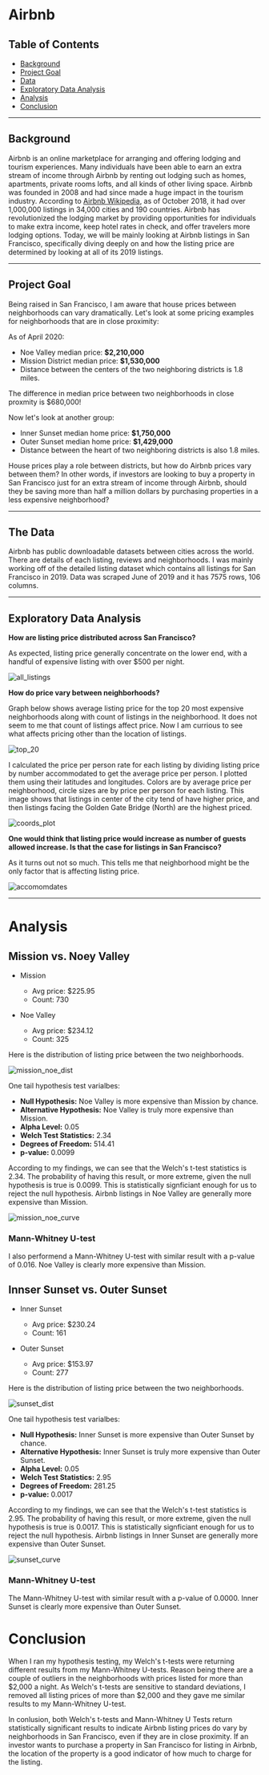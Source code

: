 # Airbnb

## Table of Contents
- [Background](#Background)
- [Project Goal](#project-goal)
- [Data](#the-data)
- [Exploratory Data Analysis](#exploratory-data-analysis)
- [Analysis](#analysis)
- [Conclusion](#conclusion)

---

## Background 

Airbnb is an online marketplace for arranging and offering lodging and tourism experiences. Many individuals have been able to earn an extra stream of income through Airbnb by renting out lodging such as homes, apartments, private rooms lofts, and all kinds of other living space. Airbnb was founded in 2008 and had since made a huge impact in the tourism industry. According to [Airbnb Wikipedia](https://declara.com/content/A5YPWkg8), as of October 2018, it had over 1,000,000 listings in 34,000 cities and 190 countries. Airbnb has revolutionized the lodging market by providing opportunities for individuals to make extra income, keep hotel rates in check, and offer travelers more lodging options. Today, we will be mainly looking at Airbnb listings in San Francisco, specifically diving deeply on and how the listing price are determined by looking at all of its 2019 listings.

---

## Project Goal

Being raised in San Francisco, I am aware that house prices between neighborhoods can vary dramatically. Let's look at some pricing examples for neighborhoods that are in close proximity:

As of April 2020:
- Noe Valley median price: **$2,210,000**
- Mission District median price: **$1,530,000**
- Distance between the centers of the two neighboring districts is 1.8 miles.

The difference in median price between two neighborhoods in close proxmity is $680,000!

Now let's look at another group:
- Inner Sunset median home price: **$1,750,000** 
- Outer Sunset median home price: **$1,429,000**
- Distance between the heart of two neighboring districts is also 1.8 miles.


House prices play a role between districts, but how do Airbnb prices vary between them? In other words, if investors are looking to buy a property in San Francisco just for an extra stream of income through Airbnb, should they be saving more than half a million dollars by purchasing properties in a less expensive neighborhood?

---

## The Data

Airbnb has public downloadable datasets between cities across the world. There are details of each listing, reviews and neighborhoods. I was mainly working off of the detailed listing dataset which contains all listings for San Francisco in 2019. Data was scraped June of 2019 and it has 7575 rows, 106 columns. 

---

## Exploratory Data Analysis

**How are listing price distributed across San Francisco?**

As expected, listing price generally concentrate on the lower end, with a handful of expensive listing with over $500 per night.

![all_listings](images/list_all.png)

**How do price vary between neighborhoods?**

Graph below shows average listing price for the top 20 most expensive neighborhoods along with count of listings in the neighborhood. It does not seem to me that count of listings affect price. Now I am currious to see what affects pricing other than the location of listings.

![top_20](images/top_20.png)


I calculated the price per person rate for each listing by dividing listing price by number accommodated to get the average price per person. I plotted them using their latitudes and longitudes. Colors are by average price per neighborhood, circle sizes are by price per person for each listing. This image shows that listings in center of the city tend of have higher price, and then listings facing the Golden Gate Bridge (North) are the highest priced. 


![coords_plot](images/coords_plot.png)


**One would think that listing price would increase as number of guests allowed increase. Is that the case for listings in San Francisco?**

As it turns out not so much. This tells me that neighborhood might be the only factor that is affecting listing price.

![accomomdates](images/accomoates.png)


---

# Analysis

## Mission vs. Noey Valley

- Mission 
    - Avg price: $225.95
    - Count: 730

- Noe Valley
    - Avg price: $234.12
    - Count: 325

Here is the distribution of listing price between the two neighborhoods.

![mission_noe_dist](images/mission_noe_dist.png)

One tail hypothesis test varialbes:
- **Null Hypothesis:** Noe Valley is more expensive than Mission by chance.
- **Alternative Hypothesis:** Noe Valley is truly more expensive than Mission. 
- **Alpha Level:** 0.05
- **Welch Test Statistics:** 2.34
- **Degrees of Freedom:** 514.41
- **p-value:** 0.0099

According to my findings, we can see that the Welch's t-test statistics is 2.34. The probability of having this result, or more extreme, given the null hypothesis is true is 0.0099. This is statistically signficiant enough for us to reject the null hypothesis. Airbnb listings in Noe Valley are generally more expensive than Mission.

![mission_noe_curve](images/mission_noe_curve.png)

### Mann-Whitney U-test
I also performend a Mann-Whitney U-test with  similar result with a p-value of 0.016. Noe Valley is clearly more expensive than Mission.

## Innser Sunset vs. Outer Sunset

- Inner Sunset 
    - Avg price: $230.24
    - Count: 161

- Outer Sunset
    - Avg price: $153.97
    - Count: 277

Here is the distribution of listing price between the two neighborhoods.

![sunset_dist](images/sunset_dist.png)

One tail hypothesis test varialbes:
- **Null Hypothesis:** Inner Sunset is more expensive than Outer Sunset by chance.
- **Alternative Hypothesis:** Inner Sunset is truly more expensive than Outer Sunset. 
- **Alpha Level:** 0.05
- **Welch Test Statistics:** 2.95
- **Degrees of Freedom:** 281.25
- **p-value:** 0.0017

According to my findings, we can see that the Welch's t-test statistics is 2.95. The probability of having this result, or more extreme, given the null hypothesis is true is 0.0017. This is statistically signficiant enough for us to reject the null hypothesis. Airbnb listings in Inner Sunset are generally more expensive than Outer Sunset.

![sunset_curve](images/sunset_curve.png)

### Mann-Whitney U-test
 The Mann-Whitney U-test with similar result with a p-value of 0.0000. Inner Sunset is clearly more expensive than Outer Sunset.

# Conclusion

When I ran my hypothesis testing, my Welch's t-tests were returning different results from my Mann-Whitney U-tests. Reason being there are a couple of outliers in the neighborhoods with prices listed for more than $2,000 a night. As Welch's t-tests are sensitive to standard deviations, I removed all listing prices of more than $2,000 and they gave me similar results to my Mann-Whitney U-test. 

In conlusion, both Welch's t-tests and Mann-Whitney U Tests return statistically significant results to indicate Airbnb listing prices do vary by neighborhoods in San Francisco, even if they are in close proximity. If an investor wants to purchase a property in San Francisco for listing in Airbnb, the location of the property is a good indicator of how much to charge for the listing. 

 













